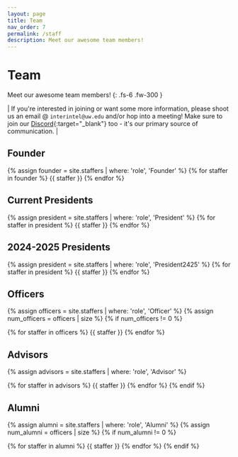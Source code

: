 ```yaml
---
layout: page
title: Team
nav_order: 7
permalink: /staff
description: Meet our awesome team members!
---
```


# Team

Meet our awesome team members!
{: .fs-6 .fw-300 }

| If you're interested in joining or want some more information, please shoot us an email @ `interintel@uw.edu` and/or hop into a meeting! Make sure to join our [Discord](https://discord.gg/DZuyeyVHVV){:target="_blank"} too - it's our primary source of communication. |

## Founder

{% assign founder = site.staffers | where: 'role', 'Founder' %}
{% for staffer in founder %}
{{ staffer }}
{% endfor %}

## Current Presidents

{% assign president = site.staffers | where: 'role', 'President' %}
{% for staffer in president %}
{{ staffer }}
{% endfor %}

## 2024-2025 Presidents

{% assign president = site.staffers | where: 'role', 'President2425' %}
{% for staffer in president %}
{{ staffer }}
{% endfor %}

## Officers

{% assign officers = site.staffers | where: 'role', 'Officer' %}
{% assign num_officers = officers | size %}
{% if num_officers != 0 %}

{% for staffer in officers %}
{{ staffer }}
{% endfor %}

## Advisors

{% assign advisors = site.staffers | where: 'role', 'Advisor' %}

{% for staffer in advisors %}
{{ staffer }}
{% endfor %}
{% endif %}


## Alumni

{% assign alumni = site.staffers | where: 'role', 'Alumni' %}
{% assign num_alumni = officers | size %}
{% if num_alumni != 0 %}

{% for staffer in alumni %}
{{ staffer }}
{% endfor %}
{% endif %}
